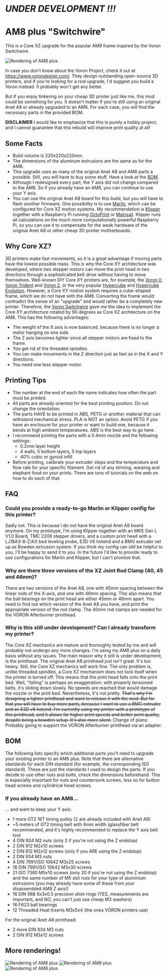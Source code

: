 # *UNDER DEVELOPMENT !!!*

# AM8 plus "Switchwire"
This is a Core XZ upgrade for the popular AM8 frame inspired by the Voron Switchwire.

![Rendering of AM8 plus](https://github.com/maximilian-foerg/AM8-plus-Switchwire/blob/7e2688451dff600d9a9c57fc6b51b4a1cb78b321/Renderings/AM8_plus_Switchwire_2021-Sep-05_03-54-34PM-000_CustomizedView7736393708.png)

In case you don't know about the Voron Project, check it out at https://www.vorondesign.com/. They design outstanding open-source 3D printers, and if you're looking for a *real* upgrade, I'd suggest you build a Voron instead. It probably won't get any better.

But if you enjoy tinkering on your cheap 3D printer just like me, this mod could be something for you. It doesn't matter if you're still using an original Anet A8 or already upgraded to an AM8. For each case, you will find the necessary parts in the provided BOM. 

__DISCLAIMER__
I would like to emphasize that this is purely a hobby project, and I cannot guarantee that this rebuild will improve print quality at all!

## Some Facts
* Build volume is 220x220x220mm.
* The dimensions of the aluminum extrusions are the same as for the AM8.
* This upgrade uses as many of the original Anet A8 and AM8 parts a possible. Still, you will have to buy some stuff. Have a look at the [BOM](#bom).
* Although I redesigned every part, the Y axis did not change compared to the AM8. So if you already have an AM8, you can continue to use your Y axis.
* You can use the original Anet A8 board for this build, but you will have to flash another firmware. One possibility is to use [Marlin](https://marlinfw.org/), which can be configured for Core XZ motion systems. My recommendation is [Klipper](https://www.klipper3d.org/) together with a Raspberry Pi running [OctoPrint](https://octoprint.org/) or [Mainsail](https://docs.mainsail.xyz/). Klipper runs all calculations on the much more computationally powerful Raspberry Pi, so you can use it to compensate for the weak hardware of the original Anet A8 or other cheap 3D printer motherboards.

## Why Core XZ?
3D printers make fast movements, so it is a great advantage if moving parts have the lowest possible mass. This is why the Core XY architecture was developed, where two stepper motors can move the print head in two directions through a sophisticated belt drive without having to move themselves. Well-known DIY Core XY printers are, for example, the [Voron 0](https://www.vorondesign.com/voron0.1), [Voron Trident](https://www.vorondesign.com/voron_trident) and [Voron 2](https://www.vorondesign.com/voron2.4), or the very popular [Hypercube](https://www.thingiverse.com/thing:1752766) and [Hypercube Evolution](https://www.thingiverse.com/thing:2254103).
However, a Core XY motion system requires a cube-shaped frame, which we do not have with the AM8. Converting the frame would contradict the sense of an "upgrade" and would rather be a completely new printer. Therefore, the [Voron Switchwire](https://www.vorondesign.com/voron_switchwire) gave me the idea to implement the Core XY architecture rotated by 90 degrees as Core XZ architecture on the AM8. This has the following advantages:
* The weight of the X axis is now balanced, because there is no longer a motor hanging on one side.
* The Z axis becomes lighter since all stepper motors are fixed to the frame.
* You get rid of the threaded spindles.
* You can make movements in the Z direction just as fast as in the X and Y directions.
* You need one less stepper motor.

## Printing Tips
* The number at the end of each file name indicates how often the part must be printed.
* All parts are already oriented for the best printing position. Do not change the orientation.
* The parts HAVE to be printed in ABS, PETG or another material that can withstand mechanical stress. PLA is NOT an option. Avoid PETG if you have an enclosure for your printer or want to build one, because it bends at high ambient temperatures. ABS is the best way to go here.
* I recommend printing the parts with a 0.4mm nozzle and the following settings:
  * 0.2mm layer height
  * 4 walls, 5 bottom layers, 5 top layers
  * 40% cubic or gyroid infill
* Before printing, calibrate your extruder steps and the temperature and flow rate for your specific filament. Get rid of any strining, warping and elephant food on your prints. There are tons of tutorials on the web on how to do each of that.

## FAQ
### Could you provide a ready-to-go Marlin or Klipper config for this printer?
Sadly not. This is because I do not have the original Anet A8 board anymore. On my prototype, I'm using Klipper together with an MKS Gen L V1.0 Board, TMC 2208 stepper drivers, and a custom print head with a LJ18A3-8-Z/AX bed leveling probe, E3D V6 hotend and a BMG extruder set up as Bowden extrusion system. If you think my config can still be helpful to you, I'll be happy to send it to you. In the future I'd like to provide ready to use configurations for Marlin and Klipper, but I can't promise that.
### Why are there three versions of the XZ Joint Rod Clamp (40, 45 and 46mm)?
There are two versions of the Anet A8, one with 45mm spacing between the linear rods of the X-axis, and one with 46mm spacing. This also means that the ball bearings on the print head are either 45mm or 46mm apart. You need to find out which version of the Anet A8 you have, and print the appropriate version of the rod clamp. The 40mm rod clamps are needed for the VORON Afterburner printhead.
### Why is this still under development? Can I already transform my printer?
The Core XZ mechanics are mature and thoroughly tested by me and will probably not undergo any more changes. I'm using my AM8 plus on a daily basis without any issues. The main reason why it still is under development, is the printhead. The original Anet A8 printhead just isn't great. It's too heavy. Still, the Core XZ mechanics will work fine. The only problem is, unlike threaded spindles, a Core XZ mechanism does not lock itself when the printer is turned off. This means that the print head falls onto the print bed. Well, "falling" is perhaps an exaggeration; with properly tensioned belts, it's sliding down slowly. No speeds are reached that would damage the nozzle or the print bed. Nevertheless, it's not pretty. ~~That's why I'm designing a lighter printhead and want to release it with the mod. But for that you will have to buy more parts, because I want to use a BMG extruder and an E3D v6 hotend. I'm currently using my printer with a prototype of this printhead, and it allows for higher print speeds and better print quality, despite being a bowden setup. It's also more silent.~~ Change of plans: Probably going to support the VORON Afterburner printhead via an adapter.

## BOM
The following lists specify which additional parts you'll need to upgrade your existing printer to an AM8 plus. Note that there are alternative standards for each DIN standard (for example, the corresponding ISO standard). These are just the standards I used to design the parts. If you decide to use other nuts and bolts, check the dimensions beforehand. This is especially important for nuts and countersunk screws, less so for button head screws and cylindrical head screws.

### If you already have an AM8...
... and want to keep your Y axis:
* 1 more GT2 16T timing pulley (2 are already included with Anet A8)
* ~5 meters of GT2 timing belt with 6mm width (glassfiber belt recommended, and it's highly recommended to replace the Y axis belt too)
* 4 DIN 934 M2 nuts (only 2 if you're not using the Z endstop)
* 2 DIN 912 M2x10 screws
* 2 DIN 912 M2x12 screws (only if you ARE using the Z endstop)
* 2 DIN 934 M3 nuts
* 4 DIN 7991/ISO 10642 M3x25 screws
* 18 DIN 7991/ISO 10642 M3x30 screws
* 21 ISO 7380 M5x10 screws (only 20 if you're not using the Z endstop) and the same number of M5 slot nuts for your type of aluminium extrusions (you may already have some of these from your disassembled AM8 Z axis!)
* 16 DIN 988 6x3x0.5 precision shim rings (YES, measurements are important, and NO, you can't just use cheap M3 washers)
* 16 F623 ball bearings
* 12 Threaded Heat Inserts M3x5x4 (the ones VORON printers use)

For the original Anet A8 printhead:
* 2 more DIN 934 M3 nuts
* 2 DIN 912 M3x12 screws

## More renderings!
![Rendering of AM8 plus](https://github.com/maximilian-foerg/AM8-plus-Switchwire/blob/7e2688451dff600d9a9c57fc6b51b4a1cb78b321/Renderings/AM8_plus_Switchwire_2021-Sep-05_03-56-04PM-000_CustomizedView29330691624.png)
![Rendering of AM8 plus](https://github.com/maximilian-foerg/AM8-plus-Switchwire/blob/7e2688451dff600d9a9c57fc6b51b4a1cb78b321/Renderings/AM8_plus_Switchwire_2021-Sep-05_03-57-19PM-000_CustomizedView22261559062.png)
![Rendering of AM8 plus](https://github.com/maximilian-foerg/AM8-plus-Switchwire/blob/7e2688451dff600d9a9c57fc6b51b4a1cb78b321/Renderings/AM8_plus_Switchwire_2021-Sep-05_03-58-23PM-000_CustomizedView30775230664.png)

